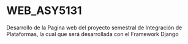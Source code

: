 # WEB_ASY5131
Desarrollo de la Pagina web del proyecto semestral de Integración de Plataformas, la cual que será desarrollada con el Framework Django
